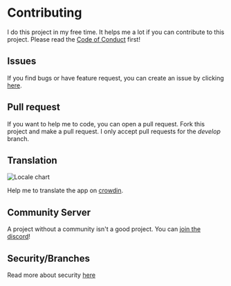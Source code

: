 # Contributing

I do this project in my free time. It helps me a lot if you can contribute to this project. Please read
the [Code of Conduct](CODE_OF_CONDUCT.md) first!

## Issues

If you find bugs or have feature request, you can create an issue by
clicking [here](https://github.com/LinwoodCloud/butterfly/issues/new/choose).

## Pull request

If you want to help me to code, you can open a pull request. Fork this project and make a pull request. I only accept pull requests for the *develop* branch.

## Translation

![Locale chart](https://badges.awesome-crowdin.com/translation-200008942-15.png)

Help me to translate the app on [crowdin](https://linwood.crowdin.com/butterfly).

## Community Server

A project without a community isn't a good project. You can [join the discord](https://discord.linwood.dev)!

## Security/Branches

Read more about security [here](https://docs.butterfly.linwood.dev/versions)
